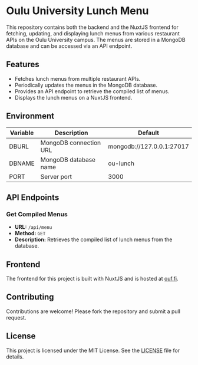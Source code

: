 # Oulu University Lunch Menu

This repository contains both the backend and the NuxtJS frontend for fetching, updating, and displaying lunch menus from various restaurant APIs on the Oulu University campus. The menus are stored in a MongoDB database and can be accessed via an API endpoint.

## Features

- Fetches lunch menus from multiple restaurant APIs.
- Periodically updates the menus in the MongoDB database.
- Provides an API endpoint to retrieve the compiled list of menus.
- Displays the lunch menus on a NuxtJS frontend.

## Environment

| Variable | Description            | Default                   |
|----------|------------------------|---------------------------|
| DBURL    | MongoDB connection URL | mongodb://127.0.0.1:27017 |
| DBNAME   | MongoDB database name  | ou-lunch                  |
| PORT     | Server port            | 3000                      |

## API Endpoints

### Get Compiled Menus

- **URL:** `/api/menu`
- **Method:** `GET`
- **Description:** Retrieves the compiled list of lunch menus from the database.

## Frontend

The frontend for this project is built with NuxtJS and is hosted at [ouf.fi](https://ouf.fi).

## Contributing

Contributions are welcome! Please fork the repository and submit a pull request.

## License

This project is licensed under the MIT License. See the [LICENSE](LICENSE) file for details.
